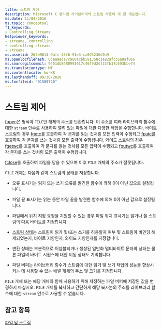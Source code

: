 ```yaml
---
title: 스트림 제어
description: Microsoft C 런타임 라이브러리의 스트림 사용에 대 한 개요입니다.
ms.date: 11/04/2016
ms.topic: conceptual
f1_keywords:
- Controlling Streams
helpviewer_keywords:
- streams, controlling
- controlling streams
- streams
ms.assetid: 267e9013-9afc-45f6-91e3-ca093230d9d9
ms.openlocfilehash: 0caa9eca7c960acbb581358c1a92afcc6a8af066
ms.sourcegitcommit: 9451db8480992017c46f9d2df23fb17b503bbe74
ms.translationtype: MT
ms.contentlocale: ko-KR
ms.lasthandoff: 09/30/2020
ms.locfileid: "91589720"
---
```

# <a name="controlling-streams"></a>스트림 제어

[fopen](../c-runtime-library/reference/fopen-wfopen.md)은 형식이 `FILE`인 개체의 주소를 반환합니다. 이 주소를 여러 라이브러리 함수에 대한 `stream` 인수로 사용하여 열려 있는 파일에 대한 다양한 작업을 수행합니다. 바이트 스트림의 경우 [fgetc](../c-runtime-library/reference/fgetc-fgetwc.md)를 호출하여 각 문자를 읽는 것처럼 모든 입력이 수행되고 [fputc](../c-runtime-library/reference/fputc-fputwc.md)를 호출하여 각 문자를 쓰는 것처럼 모든 출력이 수행됩니다. 와이드 스트림의 경우 [fgetwc](../c-runtime-library/reference/fgetc-fgetwc.md)를 호출하여 각 문자를 읽는 것처럼 모든 입력이 수행되고 [fputwc](../c-runtime-library/reference/fputc-fputwc.md)를 호출하여 각 문자를 쓰는 것처럼 모든 출력이 수행됩니다.

[fclose](../c-runtime-library/reference/fclose-fcloseall.md)를 호출하여 파일을 닫을 수 있으며 이후 `FILE` 개체의 주소가 잘못됩니다.

`FILE` 개체는 다음과 같이 스트림의 상태를 저장합니다.

- 오류 표시기는 읽기 또는 쓰기 오류를 발견한 함수에 의해 0이 아닌 값으로 설정됩니다.

- 파일 끝 표시기는 읽는 동안 파일 끝을 발견한 함수에 의해 0이 아닌 값으로 설정됩니다.

- 파일에서 위치 지정 요청을 지원할 수 있는 경우 파일 위치 표시기는 읽거나 쓸 스트림의 다음 바이트를 지정합니다.

- [스트림 상태](../c-runtime-library/stream-states.md)는 스트림이 읽기 및/또는 쓰기를 허용할지 여부 및 스트림이 바인딩 해제되었는지, 바이트 지향인지, 와이드 지향인지를 지정합니다.

- 변환 상태는 부분적으로 어셈블되거나 생성된 일반화 멀티바이트 문자의 상태는 물론 파일의 바이트 시퀀스에 대한 이동 상태도 기억합니다.

- 파일 버퍼는 라이브러리 함수가 스트림에 대한 읽기 및 쓰기 작업의 성능을 향상시키는 데 사용할 수 있는 배열 개체의 주소 및 크기를 지정합니다.

`FILE` 개체 또는 해당 개체와 함께 사용하기 위해 지정하는 파일 버퍼에 저장된 값을 변경하지 마십시오. `FILE` 개체를 복사하고 간단하게 해당 복사본의 주소를 라이브러리 함수에 대한 `stream` 인수로 사용할 수 없습니다.

## <a name="see-also"></a>참고 항목

[파일 및 스트림](../c-runtime-library/files-and-streams.md)
